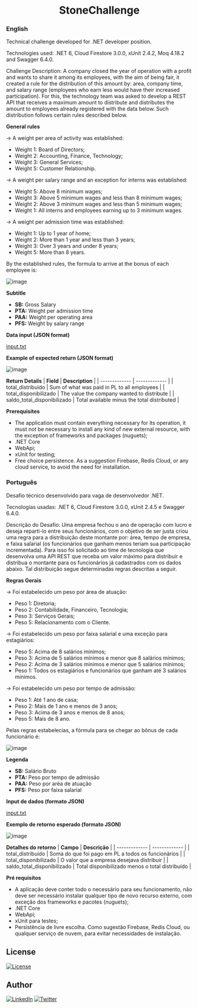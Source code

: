<h1 align="center">StoneChallenge</h1>

### English
Technical challenge developed for .NET developer position.

Technologies used: .NET 6, Cloud Firestore 3.0.0, xUnit 2.4.2, Moq 4.18.2 and Swagger 6.4.0.

Challenge Description:
A company closed the year of operation with a profit and wants to share it among its employees, with the aim of being fair, it created a rule for the distribution of this amount by: area, company time, and salary range (employees who earn less would have their increased participation). For this, the technology team was asked to develop a REST API that receives a maximum amount to distribute and distributes the amount to employees already registered with the data below. Such distribution follows certain rules described below.

**General rules**

-> A weight per area of activity was established:
* Weight 1: Board of Directors;
* Weight 2: Accounting, Finance, Technology;
* Weight 3: General Services;
* Weight 5: Customer Relationship.

-> A weight per salary range and an exception for interns was established:
* Weight 5: Above 8 minimum wages;
* Weight 3: Above 5 minimum wages and less than 8 minimum wages;
* Weight 2: Above 3 minimum wages and less than 5 minimum wages;
* Weight 1: All interns and employees earning up to 3 minimum wages.

-> A weight per admission time was established:
* Weight 1: Up to 1 year of home;
* Weight 2: More than 1 year and less than 3 years;
* Weight 3: Over 3 years and under 8 years;
* Weight 5: More than 8 years.

By the established rules, the formula to arrive at the bonus of each employee is:

![image](https://user-images.githubusercontent.com/43019285/178532414-dbbfd626-a716-4f7f-8749-9c635ddb6d3d.png)

**Subtitle**
* **SB:** Gross Salary
* **PTA:** Weight per admission time
* **PAA:** Weight per operating area
* **PFS:** Weight by salary range

**Data input (JSON format)**

[input.txt](https://github.com/CarolFantini/StoneChallenge/files/9094904/input.txt)

**Example of expected return (JSON format)**

![image](https://user-images.githubusercontent.com/43019285/178534133-adc3bb2c-66cd-4179-b709-e52f27447189.png)

**Return Details**
| **Field**     | **Description** |
| ------------- | ------------- |
| total_distribuido           | Sum of what was paid in PL to all employees |
| total_disponibilizado       | The value the company wanted to distribute  |
| saldo_total_disponibilizado | Total available minus the total distributed |

**Prerequisites**
* The application must contain everything necessary for its operation, it must not be necessary to install
any kind of new external resource, with the exception of frameworks and packages (nuguets);
* .NET Core
* WebApi;
* xUnit for testing;
* Free choice persistence. As a suggestion Firebase, Redis Cloud, or any cloud service, to avoid the need for installation.

### Português
Desafio técnico desenvolvido para vaga de desenvolvedor .NET.

Tecnologias usadas: .NET 6, Cloud Firestore 3.0.0, xUnit 2.4.5 e Swagger 6.4.0.

Descrição do Desafio:
Uma empresa fechou o ano de operação com lucro e deseja reparti-lo entre seus funcionários, com o objetivo de ser justa criou uma regra para a distribuição deste montante por: área, tempo de empresa, e faixa salarial (os funcionários que ganham menos teriam sua participação incrementada). Para isso foi solicitado ao time de tecnologia que desenvolva uma API REST que receba um valor máximo para distribuir e distribua o montante para os funcionários já cadastrados com os dados abaixo. Tal distribuição segue determinadas regras descritas a seguir.

**Regras Gerais**

-> Foi estabelecido um peso por área de atuação:
* Peso 1: Diretoria;
* Peso 2: Contabilidade, Financeiro, Tecnologia;
* Peso 3: Serviços Gerais;
* Peso 5: Relacionamento com o Cliente.

-> Foi estabelecido um peso por faixa salarial e uma exceção para estagiários:
* Peso 5: Acima de 8 salários mínimos;
* Peso 3: Acima de 5 salários mínimos e menor que 8 salários mínimos;
* Peso 2: Acima de 3 salários mínimos e menor que 5 salários mínimos;
* Peso 1: Todos os estagiários e funcionários que ganham até 3 salários mínimos.

-> Foi estabelecido um peso por tempo de admissão:
* Peso 1: Até 1 ano de casa;
* Peso 2: Mais de 1 ano e menos de 3 anos;
* Peso 3: Acima de 3 anos e menos de 8 anos;
* Peso 5: Mais de 8 ano.

Pelas regras estabelecias, a fórmula para se chegar ao bônus de cada funcionário é:

![image](https://user-images.githubusercontent.com/43019285/178532414-dbbfd626-a716-4f7f-8749-9c635ddb6d3d.png)

**Legenda**
* **SB:** Salário Bruto
* **PTA:** Peso por tempo de admissão
* **PAA:** Peso por aréa de atuação
* **PFS:** Peso por faixa salarial

**Input de dados (formato JSON)**

[input.txt](https://github.com/CarolFantini/StoneChallenge/files/9094904/input.txt)

**Exemplo de retorno esperado (formato JSON)**

![image](https://user-images.githubusercontent.com/43019285/178534133-adc3bb2c-66cd-4179-b709-e52f27447189.png)

**Detalhes do retorno**
| **Campo**     | **Descrição** |
| ------------- | ------------- |
| total_distribuido           | Soma do que foi pago em PL a todos os funcionários |
| total_disponibilizado       | O valor que a empresa desejava distribuir          |
| saldo_total_disponibilizado | Total disponibilizado menos o total distribuído    |

**Pré requisitos**
* A aplicação deve conter todo o necessário para seu funcionamento, não deve ser necessário instalar
qualquer tipo de novo recurso externo, com exceção dos frameworks e pacotes (nuguets);
* .NET Core
* WebApi;
* xUnit para testes;
* Persistência de livre escolha. Como sugestão Firebase, Redis Cloud, ou qualquer serviço de nuvem, para
evitar necessidades de instalação.

## License
<a href="https://github.com/CarolFantini/BCChallenge/blob/main/LICENSE">
<img alt="License" src="https://img.shields.io/github/license/CarolFantini/BCChallenge?color=green">
</a>
  
## Author
<a href="https://linkedin.com/in/carolfantini"><img alt="LinkedIn" title="LinkedIn" src="https://img.shields.io/badge/-LinkedIn-1DA1F2?style=for-the-badge&logo=linkedin&logoColor=white"/></a>
  <a href="https://twitter.com/carol_fantini"><img alt="Twitter" title="Twitter" src="https://img.shields.io/badge/-Twitter-1DA1F2?style=for-the-badge&logo=twitter&logoColor=white"/></a>
